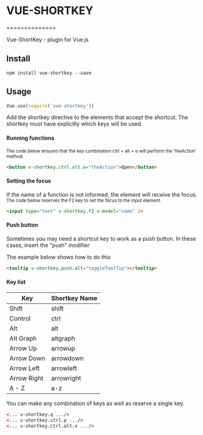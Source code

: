 # VUE-SHORTKEY
==============

Vue-ShortKey - plugin for Vue.js

## Install
```
npm install vue-shortkey --save
```

## Usage
```javascript
Vue.use(require('vue-shortkey'))
```
Add the shortkey directive to the elements that accept the shortcut.
The shortkey must have explicitly which keys will be used.

#### Running functions
<sub>The code below ensures that the key combination ctrl + alt + o will perform the 'theAction' method.</sub>
```html
<button v-shortkey.ctrl.alt.o="theAction">Open</button>
```

#### Setting the focus
If the name of a function is not informed, the element will receive the focus.
<sub>The code below reserves the F2 key to set the focus to the input element.</sub>
```html
<input type="text" v-shortkey.f2 v-model="name" />
```

#### Push button
Sometimes you may need a shortcut key to work as a push button. In these cases, insert the "push" modifier

The example below shows how to do this
```html
<tooltip v-shortkey.push.alt="toggleToolTip"></tooltip>
```


#### Key list
| Key         | Shortkey Name |
|-------------|---------------|
| Shift       | shift         |
| Control     | ctrl          |
| Alt         | alt           |
| Alt Graph   | altgraph      |
| Arrow Up    | arrowup       |
| Arrow Down  | arrowdown     |
| Arrow Left  | arrowleft     |
| Arrow Right | arrowright    |
| A - Z       | a-z           |

You can make any combination of keys as well as reserve a single key.
```html
<... v-shortkey.q .../>
<... v-shortkey.ctrl.p .../>
<... v-shortkey.ctrl.alt.x .../>
```
